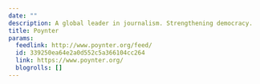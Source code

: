 ```yaml
---
date: ""
description: A global leader in journalism. Strengthening democracy.
title: Poynter
params:
  feedlink: http://www.poynter.org/feed/
  id: 339250ea64e2a0d552c5a366104cc264
  link: https://www.poynter.org/
  blogrolls: []
---
```

